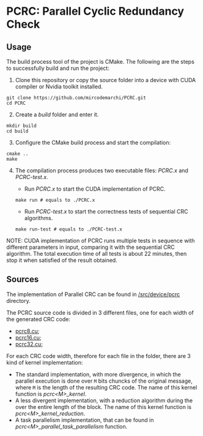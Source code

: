 # PCRC: Parallel Cyclic Redundancy Check

## Usage

The build process tool of the project is CMake. The following are the steps to successfully build and run the project:

1. Clone this repository or copy the source folder into a device with CUDA compiler or Nvidia toolkit installed.

```
git clone https://github.com/mircodemarchi/PCRC.git
cd PCRC
```

2. Create a *build* folder and enter it.

```
mkdir build
cd build
```

3. Configure the CMake build process and start the compilation:

```
cmake ..
make
```

4. The compilation process produces two executable files: *PCRC.x* and *PCRC-test.x*. 
    - Run *PCRC.x* to start the CUDA implementation of PCRC.

    ```
    make run # equals to ./PCRC.x
    ```

    - Run *PCRC-test.x* to start the correctness tests of sequential CRC algorithms.
    ```
    make run-test # equals to ./PCRC-test.x
    ```

NOTE: CUDA implementation of PCRC runs multiple tests in sequence with different parameters in input, comparing it with the sequential CRC algorithm. The total execution time of all tests is about 22 minutes, then stop it when satisfied of the result obtained.

## Sources

The implementation of Parallel CRC can be found in [/src/device/pcrc](./src/device/pcrc) directory. 

The PCRC source code is divided in 3 different files, one for each width of the generated CRC code:
- [pcrc8.cu](./src/device/pcrc/pcrc8.cu);
- [pcrc16.cu](./src/device/pcrc/pcrc16.cu);
- [pcrc32.cu](./src/device/pcrc/pcrc32.cu);

For each CRC code width, therefore for each file in the folder, there are 3 kind of kernel implementation:
- The standard implementation, with more divergence, in which the parallel execution is done over `M` bits chuncks of the original message, where `M` is the length of the resulting CRC code. The name of this kernel function is *pcrc\<M\>_kernel*.
- A less divergent implementation, with a reduction algorithm during the over the entire length of the block. The name of this kernel function is *pcrc\<M\>_kernel_reduction*.
- A task parallelism implementation, that can be found in *pcrc\<M\>_parallel_task_parallelism* function.